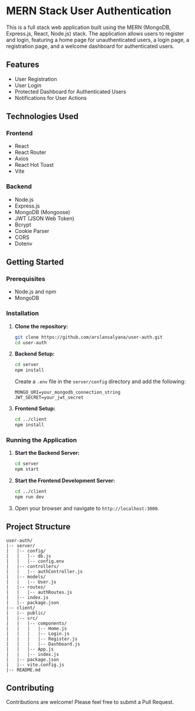 # MERN Stack User Authentication

This is a full stack web application built using the MERN (MongoDB, Express.js, React, Node.js) stack. The application allows users to register and login, 
featuring a home page for unauthenticated users, a login page, a registration page, and a welcome dashboard for authenticated users.

## Features

- User Registration
- User Login
- Protected Dashboard for Authenticated Users
- Notifications for User Actions

## Technologies Used

### Frontend

- React
- React Router
- Axios
- React Hot Toast
- Vite

### Backend

- Node.js
- Express.js
- MongoDB (Mongoose)
- JWT (JSON Web Token)
- Bcrypt
- Cookie Parser
- CORS
- Dotenv

## Getting Started

### Prerequisites

- Node.js and npm
- MongoDB

### Installation

1. **Clone the repository:**

   ```bash
   git clone https://github.com/arslansalyana/user-auth.git
   cd user-auth
   ```

2. **Backend Setup:**

   ```bash
   cd server
   npm install
   ```

   Create a `.env` file in the `server/config` directory and add the following:

   ```env
   MONGO_URI=your_mongodb_connection_string
   JWT_SECRET=your_jwt_secret
   ```

3. **Frontend Setup:**

   ```bash
   cd ../client
   npm install
   ```

### Running the Application

1. **Start the Backend Server:**

   ```bash
   cd server
   npm start
   ```

2. **Start the Frontend Development Server:**

   ```bash
   cd ../client
   npm run dev
   ```

3. Open your browser and navigate to `http://localhost:3000`.

## Project Structure

```plaintext
user-auth/
|-- server/
|   |-- config/
|   |   |-- db.js
|   |   |-- config.env
|   |-- controllers/
|   |   |-- authController.js
|   |-- models/
|   |   |-- User.js
|   |-- routes/
|   |   |-- authRoutes.js
|   |-- index.js
|   |-- package.json
|-- client/
|   |-- public/
|   |-- src/
|   |   |-- components/
|   |   |   |-- Home.js
|   |   |   |-- Login.js
|   |   |   |-- Register.js
|   |   |   |-- Dashboard.js
|   |   |-- App.js
|   |   |-- index.js
|   |-- package.json
|   |-- vite.config.js
|-- README.md
```

## Contributing

Contributions are welcome! Please feel free to submit a Pull Request.
